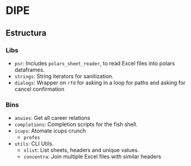 # DIPE

## Estructura 

### Libs

- `psr`: Includes `polars_sheet_reader`, to read Excel files into polars dataframes.
- `strings`: String iterators for sanitization.
- `dialogs`: Wrapper on `rfd` for asking in a loop for paths and asking for cancel confirmation

### Bins

- `anuies`: Get all career relations
- `completions`: Completion scripts for the fish shell.
- `icups`: Atomate icups crunch
  - `profes`
- `utils`: CLI Utils.
  - `xlist`: List sheets, headers and unique values.
  - `concentra`: Join multiple Excel files with similar headers


